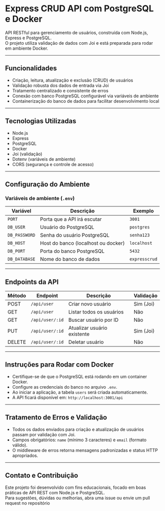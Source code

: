 # Express CRUD API com PostgreSQL e Docker

API RESTful para gerenciamento de usuários, construída com Node.js, Express e PostgreSQL.  
O projeto utiliza validação de dados com Joi e está preparada para rodar em ambiente Docker.

---

## Funcionalidades

- Criação, leitura, atualização e exclusão (CRUD) de usuários
- Validação robusta dos dados de entrada via Joi
- Tratamento centralizado e consistente de erros
- Conexão com banco PostgreSQL configurável via variáveis de ambiente
- Containerização do banco de dados para facilitar desenvolvimento local

---

## Tecnologias Utilizadas

- Node.js
- Express
- PostgreSQL
- Docker
- Joi (validação)
- Dotenv (variáveis de ambiente)
- CORS (segurança e controle de acesso)

---

## Configuração do Ambiente

### Variáveis de ambiente (`.env`)

| Variável      | Descrição                          | Exemplo            |
| ------------- | -------------------------------- | ------------------ |
| `PORT`        | Porta que a API irá escutar       | `3001`             |
| `DB_USER`     | Usuário do PostgreSQL             | `postgres`         |
| `DB_PASSWORD` | Senha do usuário PostgreSQL       | `senha123`         |
| `DB_HOST`     | Host do banco (localhost ou docker) | `localhost`         |
| `DB_PORT`     | Porta do banco PostgreSQL          | `5432`             |
| `DB_DATABASE` | Nome do banco de dados             | `expresscrud`      |

---


## Endpoints da API

| Método | Endpoint       | Descrição                    | Validação     |
| ------ | -------------- | ----------------------------| ------------- |
| POST   | `/api/user`    | Criar novo usuário           | Sim (Joi)    |
| GET    | `/api/user`    | Listar todos os usuários     | Não          |
| GET    | `/api/user/:id`| Buscar usuário por ID        | Não          |
| PUT    | `/api/user/:id`| Atualizar usuário existente  | Sim (Joi)    |
| DELETE | `/api/user/:id`| Deletar usuário              | Não          |

---

## Instruções para Rodar com Docker

- Certifique-se de que o PostgreSQL está rodando em um container Docker.
- Configure as credenciais do banco no arquivo `.env`.
- Ao iniciar a aplicação, a tabela `users` será criada automaticamente.
- A API ficará disponível em: `http://localhost:3001/api`

---

## Tratamento de Erros e Validação

- Todos os dados enviados para criação e atualização de usuários passam por validação com Joi.
- Campos obrigatórios: `name` (mínimo 3 caracteres) e `email` (formato válido).
- O middleware de erros retorna mensagens padronizadas e status HTTP apropriados.

---

## Contato e Contribuição

Este projeto foi desenvolvido com fins educacionais, focado em boas práticas de API REST com Node.js e PostgreSQL.  
Para sugestões, dúvidas ou melhorias, abra uma issue ou envie um pull request no repositório

